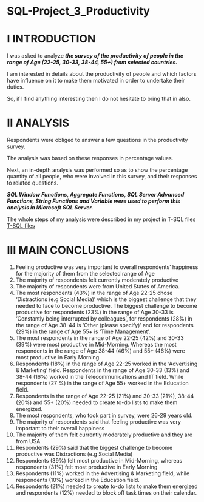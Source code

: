 # SQL-Project_3_Productivity
# I INTRODUCTION

I was asked to analyze ***the survey of the productivity of people in the range of Age (22-25, 30-33, 38-44, 55+) from selected countries.***

I am interested in details about the productivity of people and which factors have influence on it to make them motivated in order to undertake their duties.

So, if I find anything interesting then I do not hesitate to bring that in also. 

# II	ANALYSIS

Respondents were obliged to answer a few questions in the productivity survey. 

The analysis was based on these responses in percentage values.

Next, an in-depth analysis was performed so as to show the percentage quantity of all people, who were involved in this survey, and their responses to related questions.

***SQL Window Functions, Aggregate Functions, SQL Server Advanced Functions, String Functions and Variable were used to perform this analysis in Microsoft SQL Server.***

The whole steps of my analysis were described in my project in T-SQL files [T-SQL files](https://github.com/Longwinter93/SQL_Projects/tree/main/SQL-Project_3_Productivity/T-SQL%20files)

# III	MAIN CONCLUSIONS

1.	Feeling productive was very important to overall respondents’ happiness for the majority of them from the selected range of Age
2.	The majority of respondents felt currently moderately productive 
3.	The majority of respondents were from United States of America. 
4.	The most respondents (43%) in the range of Age 22-25 chose ‘Distractions (e.g Social Media)’ which is the biggest challenge that they needed to face to become productive. The biggest challenge to become productive for respondents (23%) in the range of Age 30-33 is ‘Constantly being interrupted by colleagues’, for respondents (28%) in the range of Age 38-44 is ‘Other (please specify)’ and for respondents (29%) in the range of Age 55+ is ‘Time Management’.
5.	The most respondents in the range of Age 22-25 (42%) and 30-33 (39%) were most productive in Mid-Morning. Whereas the most respondents in the range of Age 38-44 (46%) and 55+ (46%) were most productive in Early Morning.
6.	Respondents (18%) in the range of Age 22-25 worked in the ‘Advertising & Marketing’ field. Respondents in the range of Age 30-33 (13%) and 38-44 (16%) worked in the Telecommunications and IT field. While respondents (27 %) in the range of Age 55+ worked in the Education field.
7.	Respondents in the range of Age 22-25 (21%) and 30-33 (21%), 38-44 (20%) and 55+ (20%) needed to create to-do lists to make them energized.
8.	The most respondents, who took part in survey, were 26-29 years old.
9.	The majority of respondents said that feeling productive was very important to their overall happiness
10.	The majority of them felt currently moderately productive and they are from USA
11.	Respondents (29%) said that the biggest challenge to become productive was Distractions (e.g Social Media)
12.	Respondents (39%) felt most productive in Mid-Morning, whereas respondents (31%) felt most productive in Early Morning
13.	Respondents (11%) worked in the Advertising & Marketing field, while respondents (10%) worked in the Education field.
14.	Respondents (21%) needed to create to-do lists to make them energized and  respondents (12%) needed to block off task times on their calendar.

